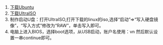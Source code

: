 1. [下载Ubuntu](https://www.ubuntu.com/download/desktop/thank-you?country=CN&version=18.04.2&architecture=amd64)
2. [下载UltraISO](https://www.cr173.com/soft/15480.html)
3. 制作启动U盘：打开UltraISO,打开下载的linux的iso,选择“启动”=>“写入硬盘镜像”，“写入方式”修改为“RAW”，单击写入即可。
4. 电脑上进入BIOS，选择boot选项，从USB启动，账户名使用：vn 然后默认设置一串continue即可。
